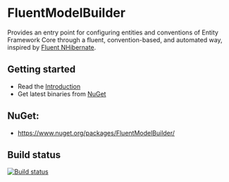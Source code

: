 # FluentModelBuilder

Provides an entry point for configuring entities and conventions of Entity Framework Core through a fluent, convention-based, and automated way, inspired by [Fluent NHibernate](https://github.com/jagregory/fluent-nhibernate).

## Getting started
* Read the [Introduction](https://github.com/Grinderofl/FluentModelBuilder/wiki/0.-Introduction)
* Get latest binaries from [NuGet](https://www.nuget.org/packages/FluentModelBuilder/)


## NuGet:

* https://www.nuget.org/packages/FluentModelBuilder/

## Build status
[![Build status](https://ci.appveyor.com/api/projects/status/yccb8ad2msd26bad/branch/master?svg=true)](https://ci.appveyor.com/project/Grinderofl/fluentmodelbuilder/branch/master)
